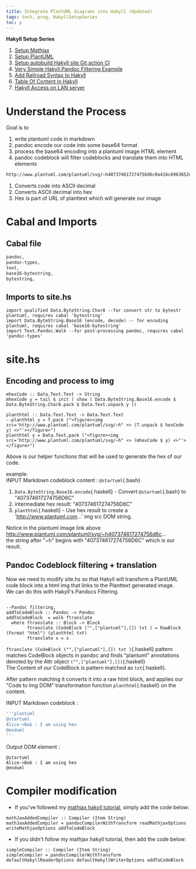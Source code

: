 ```yaml
---
title: Integrate PlantUML diagrams into Hakyll (Updated)
tags: tech, prog, HakyllSetupSeries
toc: y
---
```

**Hakyll Setup Series**  

1. [Setup Mathjax](2021-08-23-HakyllSetupMathjax.html)
2. [Setup PlantUML](2021-08-24-HakyllPlantUML2.html)
3. [Setup autobuild Hakyll site Git action CI](2021-06-28-HakyllGitAction.html)
4. [Very Simple Hakyll Pandoc Filtering Example](2021-08-23-PandocFiltering.html)
5. [Add Railroad Syntax to Hakyll](2021-10-01-RailroadSyntax.html)
6. [Table Of Content in Hakyll](2021-10-01-TableOfContent.html)
7. [Hakyll Access on LAN server](2021-11-07-HakyllAccessOnLAN.html)



# Understand the Process

Goal is to 

1. write plantuml code in markdown
2. pandoc encode our code into some base64 format 
3. process the base64 encoding into a plantuml image HTML element
4. pandoc codeblock will filter codeblocks and translate them into HTML elements 

``` bash
http://www.plantuml.com/plantuml/svg/~h407374617274756d6c0a416c6963652d3e426f62203a204920616d207573696e67206865780a40656e64756d6c
```

1. Converts code into ASCII decimal
2. Converts ASCII decimal into hex
3. Hex is part of URL of planttext which will generate our image 

# Cabal and Imports

## Cabal file

```{.bash filename="myblog.cabal"}
pandoc,
pandoc-types,
text,
base16-bytestring,
bytestring, 
```

## Imports to site.hs

```{.haskell filename="site.hs"}
import qualified Data.ByteString.Char8 --for convert str to bytestr plantuml, requires cabal 'bytestring'
import Data.ByteString.Base16 (encode, decode) -- for encoding plantuml, requires cabal 'base16-bytestring' 
import Text.Pandoc.Walk --for post-processing pandoc, requires cabal 'pandoc-types'
```

# site.hs

## Encoding and process to img

```{.haskell filename="site.hs"}
mhexCode :: Data.Text.Text -> String
mhexCode y = tail $ init ( show ( Data.ByteString.Base16.encode $ Data.ByteString.Char8.pack $ Data.Text.unpack y ))

planthtml :: Data.Text.Text -> Data.Text.Text 
--planthtml y = T.pack ("<figure><img src='http://www.plantuml.com/plantuml/svg/~h" <> (T.unpack $ hexCode y) <>"'></figure>") 
planthtml y = Data.Text.pack ("<figure><img src='http://www.plantuml.com/plantuml/svg/~h" <> (mhexCode $ y) <>"'></figure>") 

```
Above is our helper functions that will be used to generate the hex of our code.

example:  
INPUT Markdown codeblock content :  `@startuml`{.bash}  

1. `Data.ByteString.Base16.encode`{.haskell} - Convert `@startuml`{.bash} to "407374617274756D6C"
2. intermediate hex result: "407374617274756D6C"
3. `planthtml`{.haskell} - Use hex result to create a 'http://www.plantuml.com...' img src DOM string.

Notice in the plantuml image link above http://www.plantuml.com/plantuml/svg/~h407374617274756d6c...    
the string after "~h" begins with "407374617274756D6C" which is our result.


## Pandoc Codeblock filtering + translation

Now we need to modify site.hs so that Hakyll will transform a PlantUML code block into a html img that links to the Planttext generated image.  
We can do this with Hakyll's Pandocs Filtering.    
  

```{.haskell filename="site.hs"}

--Pandoc filtering, 
addToCodeBlock :: Pandoc -> Pandoc 
addToCodeBlock  = walk ftranslate 
  where ftranslate :: Block -> Block
        ftranslate (CodeBlock ("",["plantuml"],[]) txt ) = RawBlock (Format "html") (planthtml txt)
        ftranslate x = x 

```
`ftranslate (CodeBlock ("",["plantuml"],[]) txt )`{.haskell} pattern matches CodeBlock objects in pandoc and finds "plantuml" annotations denoted by the Attr object `("",["plantuml"],[])`{.haskell}  
The Content of our CodeBlock is pattern matched as `txt`{.haskell}.   

After pattern matching it converts it into a raw html block, and applies our "Code to Img DOM" transformation function `planthtml`{.haskell} on the content.


INPUT Markdown codeblock : 
```bash
'''plantuml
@startuml  
Alice->Bob : I am using hex  
@enduml
'''
```  
Output DOM element :  

``` plantuml
@startuml
Alice->Bob : I am using hex
@enduml
```


# Compiler modification

* If you've followed my [mathjax hakyll tutorial](2021-08-23-HakyllSetupMathjax.html), simply add the code below:

```{.haskell filename="site.hs"}
mathJaxAddedCompiler :: Compiler (Item String)
mathJaxAddedCompiler = pandocCompilerWithTransform readMathjaxOptions writeMathjaxOptions addToCodeBlock
```

* If you didn't follow my mathjax hakyll tutorial, then add the code below:
```{.haskell filename="site.hs"}
simpleCompiler :: Compiler (Item String)
simpleCompiler = pandocCompilerWithTransform defaultHakyllReaderOptions defaultHakyllWriterOptions addToCodeBlock
```